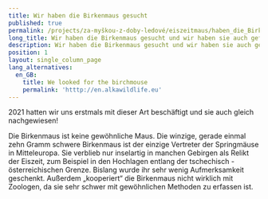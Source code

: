 ```yaml
---
title: Wir haben die Birkenmaus gesucht
published: true
permalink: /projects/za-myškou-z-doby-ledové/eiszeitmaus/haben_die_Birkenmaus
long_title: Wir haben die Birkenmaus gesucht und wir haben sie auch gefunden!
description: Wir haben die Birkenmaus gesucht und wir haben sie auch gefunden!
position: 1
layout: single_column_page
lang_alternatives:
  en_GB:
    title: We looked for the birchmouse
    permalink: 'htttp://en.alkawildlife.eu'
---
```

2021 hatten wir uns erstmals mit dieser Art beschäftigt und sie auch gleich nachgewiesen!

Die Birkenmaus ist keine gewöhnliche Maus. Die winzige, gerade einmal zehn Gramm schwere Birkenmaus ist der einzige Vertreter der Springmäuse in Mitteleuropa. Sie verblieb nur inselartig in manchen Gebirgen als Relikt der Eiszeit, zum Beispiel in den Hochlagen entlang der tschechisch - österreichischen Grenze. Bislang wurde ihr sehr wenig Aufmerksamkeit geschenkt. Außerdem „kooperiert“ die Birkenmaus nicht wirklich mit Zoologen, da sie sehr schwer mit gewöhnlichen Methoden zu erfassen ist.
